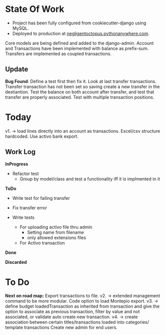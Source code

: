 # State Of Work

* Project has been fully configured from cookiecutter-django using MySQL.
* Deployed to production at [negligentoctopus.pythonanywhere.com](negligentoctopus.pythonanywhere.com).

Core models are being defined and added to the django-admin.
Account and Transactions have been implemented with balance as prefix-sum.
Transfers are implemented as coupled transactions.

## Update

**Bug Found**:
    Define a test first then fix it. Look at last transfer transactions.
    Transfer transaction has not been set so saving create a new transfer in the destiantion.
    Test the balance on both account after transfer, and test that transfer are properly associated.
    Test with multiple transaction positions.

# Today

v1. ->
    load lines directly into an account as transactions.
    Excel/csv structure hardcoded.
    Use activo bank export.

## Work Log
__InProgress__
* Refactor test
    * Group by model/class and test a functionality iff it is implmented in it

__ToDo__
* Write test for failing transfer
* Fix transfer error

* Write tests
    * For uploading activo file thru admin
        * Setting name from filename
        * only allowed extensions files
    * For Activo transaction

__Done__

__Discarded__

# To Do

__Next on road map:__
    Export transactions to file.
        v2. -> extended management command to be more modular. Code option to load Montepio export.
        v3. -> define budget loadedTransaction as inherited from transaction and give the option to associate as previous transaction, filter by value and not associated, or validate auto create new transaction.
        v4. -> create association between certain titles/transactions loaded into categories/ template transactions
    Create new admin for end users.
